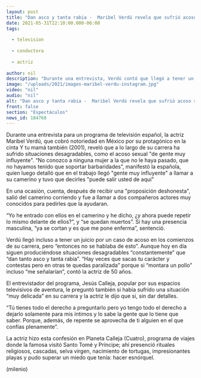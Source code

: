 ```yaml
---
layout: post
title: "Dan asco y tanta rabia -  Maribel Verdú revela que sufrió acoso sexual"
date: 2021-05-31T22:10:00.000-06:00
tags:
  
  - television
  
  - conductora
  
  - actriz
  
author: nil
description: "Durante una entrevista, Verdú contó que llegó a tener un juicio por un caso de acoso en los comienzos de su carrera, pero “entonces no se hablaba de esto”. "
image: "/uploads/2021/images-maribel-verdu-instagram.jpg"
video: "nil"
audio: "nil"
alt: "Dan asco y tanta rabia -  Maribel Verdú revela que sufrió acoso sexual"
front: false
section: "Espectáculos"
news_id: 184760
---
```


Durante una entrevista para un programa de televisión español, la actriz Maribel Verdú, que cobró notoriedad en México por su protagónico en la cinta Y tu mamá también (2001), reveló que a lo largo de su carrera ha sufrido situaciones desagradables, como el acoso sexual "de gente muy influyente". “No conozco a ninguna mujer a la que no le haya pasado, que no hayamos tenido que soportar barbaridades”, manifestó la española, quien luego detalló que en el trabajo llegó "gente muy influyente" a llamar a su camerino y tuvo que decirles "puede salir usted de aquí” 

En una ocasión, cuenta, después de recibir una "proposición deshonesta", salió del camerino corriendo y fue a llamar a dos compañeros actores muy conocidos para pedirles que la ayudaran.  

“Yo he entrado con ellos en el camerino y he dicho, ¿y ahora puede repetir lo mismo delante de ellos?”, y “se quedan muertos”. Si hay una presencia masculina, “ya se cortan y es que me pone enferma”, sentenció. 

Verdú llegó incluso a tener un juicio por un caso de acoso en los comienzos de su carrera, pero “entonces no se hablaba de esto”. Aunque hoy en día siguen produciéndose situaciones desagradables “constantemente” que “dan tanto asco y tanta rabia”. “Hay veces que sacas tu carácter y contestas pero en otras te quedas paralizada” porque si “montara un pollo” incluso “me señalarían”, contó la actriz de 50 años. 

El entrevistador del programa, Jesús Calleja, popular por sus espacios televisivos de aventura, le preguntó también si había sufrido una situación “muy delicada” en su carrera y la actriz le dijo que sí, sin dar detalles. 

“Tú tienes todo el derecho a preguntarlo pero yo tengo todo el derecho a dejarlo solamente para mis íntimos y lo sabe la gente que lo tiene que saber. Porque, además, de repente se aprovecha de ti alguien en el que confías plenamente”. 

​La actriz hizo esta confesión en Planeta Calleja (Cuatro), programa de viajes donde la famosa visitó Santo Tomé y Príncipe; ahí presenció rituales religiosos, cascadas, selva virgen, nacimiento de tortugas, impresionantes playas y pudo superar un miedo que tenía: hacer esnórquel. 

(milenio)